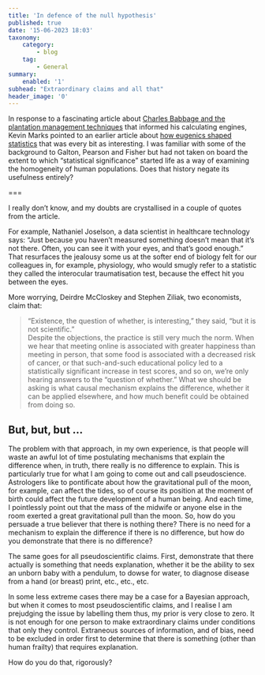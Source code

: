 ```yaml
---
title: 'In defence of the null hypothesis'
published: true
date: '15-06-2023 18:03'
taxonomy:
    category:
        - blog
    tag:
        - General
summary:
    enabled: '1'
subhead: "Extraordinary claims and all that"
header_image: '0'
---
```


In response to a fascinating article about [Charles Babbage and the plantation management techniques](https://logicmag.io/supa-dupa-skies/origin-stories-plantations-computers-and-industrial-control/) that informed his calculating engines, Kevin Marks pointed to an earlier article about [how eugenics shaped statistics](https://nautil.us/how-eugenics-shaped-statistics-238014/) that was every bit as interesting. I was familiar with some of the background to Galton, Pearson and Fisher but had not taken on board the extent to which “statistical significance” started life as a way of examining the homogeneity of human populations. Does that history negate its usefulness entirely?

===

I really don’t know, and my doubts are crystallised in a couple of quotes from the article.

For example, Nathaniel Joselson, a data scientist in healthcare technology says: “Just because you haven’t measured something doesn’t mean that it’s not there. Often, you can see it with your eyes, and that’s good enough.” That resurfaces the jealousy some us at the softer end of biology felt for our colleagues in, for example, physiology, who would smugly refer to a statistic they called the interocular traumatisation test, because the effect hit you between the eyes.

More worrying, Deirdre McCloskey and Stephen Ziliak, two economists, claim that:

> “Existence, the question of whether, is interesting,” they said, “but it is not scientific.”  
> Despite the objections, the practice is still very much the norm. When we hear that meeting online is associated with greater happiness than meeting in person, that some food is associated with a decreased risk of cancer, or that such-and-such educational policy led to a statistically significant increase in test scores, and so on, we’re only hearing answers to the “question of whether.” What we should be asking is what causal mechanism explains the difference, whether it can be applied elsewhere, and how much benefit could be obtained from doing so.

## But, but, but ...

The problem with that approach, in my own experience, is that people will waste an awful lot of time postulating mechanisms that explain the difference when, in truth, there really is no difference to explain. This is particularly true for what I am going to come out and call pseudoscience. Astrologers like to pontificate about how the gravitational pull of the moon, for example, can affect the tides, so of course its position at the moment of birth could affect the future development of a human being. And each time, I pointlessly point out that the mass of the midwife or anyone else in the room exerted a great gravitational pull than the moon. So, how do you persuade a true believer that there is nothing there? There is no need for a mechanism to explain the difference if there is no difference, but how do you demonstrate that there is no difference?

The same goes for all pseudoscientific claims. First, demonstrate that there actually is something that needs explanation, whether it be the ability to sex an unborn baby with a pendulum, to dowse for water, to diagnose disease from a hand (or breast) print, etc., etc., etc.

In some less extreme cases there may be a case for a Bayesian approach, but when it comes to most pseudoscientific claims, and I realise I am prejudging the issue by labelling them thus, my prior is very close to zero. It is not enough for one person to make extraordinary claims under conditions that only they control. Extraneous sources of information, and of bias, need to be excluded in order first to determine that there is something (other than human frailty) that requires explanation.

How do you do that, rigorously?
